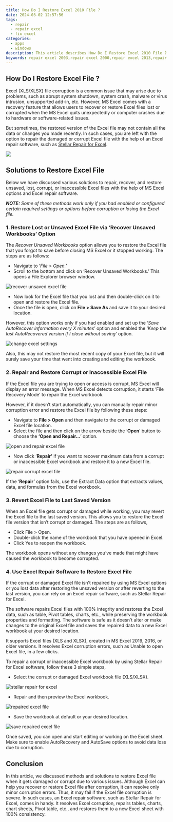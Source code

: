 ```yaml
---
title: How Do I Restore Excel 2010 File ?
date: 2024-03-02 12:57:56
tags: 
  - repair
  - repair excel
  - fix excel
categories: 
  - apps
  - windows
description: This article describes How Do I Restore Excel 2010 File ?
keywords: repair excel 2003,repair excel 2000,repair excel 2013,repair excel 2016,repair .xls
---
```


## How Do I Restore Excel File ?

Excel (XLS/XLSX) file corruption is a common issue that may arise due to problems, such as abrupt system shutdown, system crash, malware or virus intrusion, unsupported add-in, etc. However, MS Excel comes with a recovery feature that allows users to recover or restore Excel files lost or corrupted when the MS Excel quits unexpectedly or computer crashes due to hardware or software-related issues.  

But sometimes, the restored version of the Excel file may not contain all the data or changes you made recently. In such cases, you are left with the option to repair the damaged or corrupt Excel file with the help of an Excel repair software, such as [Stellar Repair for Excel](https://tools.techidaily.com/stellardata-recovery/repaire-for-excel/).

[![](https://www.stellarinfo.com/blog/wp-content/uploads/2017/02/free-download-1.png)](https://tools.techidaily.com/stellardata-recovery/repaire-for-excel/)

## Solutions to Restore Excel File

Below we have discussed various solutions to repair, recover, and restore unsaved, lost, corrupt, or inaccessible Excel files with the help of MS Excel options and Excel repair software.

**_NOTE:_** _Some of these methods work only if you had enabled or configured certain required settings or options before corruption or losing the Excel file._

### 1\. Restore Lost or Unsaved Excel File via ‘Recover Unsaved Workbooks’ Option

The _Recover Unsaved Workbooks_ option allows you to restore the Excel file that you forgot to save before closing MS Excel or it stopped working. The steps are as follows:

- Navigate to ‘_File > Open._’
- Scroll to the bottom and click on ‘Recover Unsaved Workbooks.’ This opens a File Explorer browser window.

![recover unsaved excel file](https://www.stellarinfo.com/public/image/catalog//article/file-repair/Excel-repair/recover-unsaved-document.png)

- Now look for the Excel file that you lost and then double-click on it to open and restore the Excel file.
- Once the file is open, click on **File > Save As** and save it to your desired location.

However, this option works only if you had enabled and set up the ‘_Save AutoRecover information every X minutes_’ option and enabled the ‘_Keep the last AutoRecovered version if I close without saving’_ option.  

![change excel settings](https://www.stellarinfo.com/public/image/catalog//article/file-repair/Excel-repair/change-settings-excel.png)

Also, this may not restore the most recent copy of your Excel file, but it will surely save your time that went into creating and editing the workbook.

### 2\. Repair and Restore Corrupt or Inaccessible Excel File

If the Excel file you are trying to open or access is corrupt, MS Excel will display an error message. When MS Excel detects corruption, it starts ‘File Recovery Mode’ to repair the Excel workbook.

However, if it doesn’t start automatically, you can manually repair minor corruption error and restore the Excel file by following these steps:

- Navigate to **File > Open** and then navigate to the corrupt or damaged Excel file location.
- Select the file and then click on the arrow beside the ‘**Open**’ button to choose the **‘Open and Repair…**’ option.

![open and repair excel file](https://www.stellarinfo.com/public/image/catalog//article/file-repair/Excel-repair/open-and-repair-excel-file.png)

- Now click ‘**Repair’** if you want to recover maximum data from a corrupt or inaccessible Excel workbook and restore it to a new Excel file.

![repair corrupt excel file](https://www.stellarinfo.com/public/image/catalog//article/file-repair/Excel-repair/repair-corrupt-excel-sheet.png)

If the ‘**Repair’** option fails, use the Extract Data option that extracts values, data, and formulas from the Excel workbook.

### 3\. Revert Excel File to Last Saved Version

When an Excel file gets corrupt or damaged while working, you may revert the Excel file to the last saved version. This allows you to restore the Excel file version that isn’t corrupt or damaged. The steps are as follows,

- Click File > Open.
- Double-click the name of the workbook that you have opened in Excel.
- Click Yes to reopen the workbook.

The workbook opens without any changes you’ve made that might have caused the workbook to become corrupted.

### 4\. Use Excel Repair Software to Restore Excel File

If the corrupt or damaged Excel file isn’t repaired by using MS Excel options or you lost data after restoring the unsaved version or after reverting to the last version, you can rely on an Excel repair software, such as Stellar Repair for Excel.

The software repairs Excel files with 100% integrity and restores the Excel data, such as table, Pivot tables, charts, etc., while preserving the workbook properties and formatting. The software is safe as it doesn’t alter or make changes to the original Excel file and saves the repaired data to a new Excel workbook at your desired location.

It supports Excel files (XLS and XLSX), created in MS Excel 2019, 2016, or older versions. It resolves Excel corruption errors, such as Unable to open Excel file, in a few clicks.

To repair a corrupt or inaccessible Excel workbook by using Stellar Repair for Excel software, follow these 3 simple steps,

- Select the corrupt or damaged Excel workbook file (XLS/XLSX).

![stellar repair for excel](https://www.stellarinfo.com/public/image/catalog//article/file-repair/Excel-repair/stellar-repair-for-Excel-choose-xls-xlsx-file.png)

- Repair and then preview the Excel workbook.

![repaired excel file](https://www.stellarinfo.com/public/image/catalog//article/file-repair/Excel-repair/repaired-excel-file.png)

- Save the workbook at default or your desired location.

![save repaired excel file](https://www.stellarinfo.com/public/image/catalog//article/file-repair/Excel-repair/save-repaired-excel-file.png)

Once saved, you can open and start editing or working on the Excel sheet. Make sure to enable AutoRecovery and AutoSave options to avoid data loss due to corruption.

## Conclusion

In this article, we discussed methods and solutions to restore Excel file when it gets damaged or corrupt due to various issues. Although Excel can help you recover or restore Excel file after corruption, it can resolve only minor corruption errors. Thus, it may fail if the Excel file corruption is severe. In such cases, an Excel repair software, such as Stellar Repair for Excel, comes in handy. It resolves Excel corruption, repairs tables, charts, chart sheets, Pivot table, etc., and restores them to a new Excel sheet with 100% consistency.




<ins class="adsbygoogle"
     style="display:block"
     data-ad-client="ca-pub-7571918770474297"
     data-ad-slot="8358498916"
     data-ad-format="auto"
     data-full-width-responsive="true"></ins>